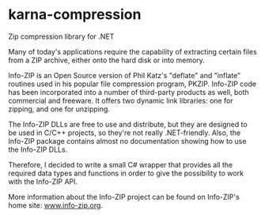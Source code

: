 # karna-compression
Zip compression library for .NET

Many of today's applications require the capability of extracting certain files from a ZIP archive, either onto the hard disk or into memory.

Info-ZIP is an Open Source version of Phil Katz's "deflate" and "inflate" routines used in his popular file compression program, PKZIP. Info-ZIP code has been incorporated into a number of third-party products as well, both commercial and freeware. It offers two dynamic link libraries: one for zipping, and one for unzipping.

The Info-ZIP DLLs are free to use and distribute, but they are designed to be used in C/C++ projects, so they're not really .NET-friendly. Also, the Info-ZIP package contains almost no documentation showing how to use the Info-ZIP DLLs.

Therefore, I decided to write a small C# wrapper that provides all the required data types and functions in order to give the possibility to work with the Info-ZIP API.

More information about the Info-ZIP project can be found on Info-ZIP's home site: www.info-zip.org.
